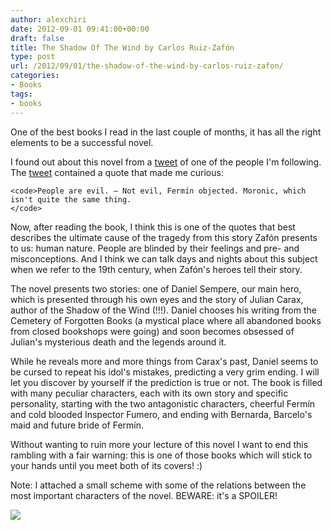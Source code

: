 ```yaml
---
author: alexchiri
date: 2012-09-01 09:41:00+00:00
draft: false
title: The Shadow Of The Wind by Carlos Ruiz-Zafón
type: post
url: /2012/09/01/the-shadow-of-the-wind-by-carlos-ruiz-zafon/
categories:
- Books
tags:
- books
---
```


One of the best books I read in the last couple of months, it has all the right elements to be a successful novel.

I found out about this novel from a [tweet](https://twitter.com/beranger_v4/status/234969291437535233) of one of the people I'm following. The [tweet](https://twitter.com/beranger_v4/status/234969291437535233) contained a quote that made me curious:

    
    <code>People are evil. — Not evil, Fermín objected. Moronic, which isn't quite the same thing.
    </code>


Now, after reading the book, I think this is one of the quotes that best describes the ultimate cause of the tragedy from this story Zafón presents to us: human nature. People are blinded by their feelings and pre- and misconceptions. And I think we can talk days and nights about this subject when we refer to the 19th century, when Zafón's heroes tell their story.

The novel presents two stories: one of Daniel Sempere, our main hero, which is presented through his own eyes and the story of Julian Carax, author of the Shadow of the Wind (!!!). Daniel chooses his writing from the Cemetery of Forgotten Books (a mystical place where all abandoned books from closed bookshops were going) and soon becomes obsessed of Julian's mysterious death and the legends around it.

While he reveals more and more things from Carax's past, Daniel seems to be cursed to repeat his idol's mistakes, predicting a very grim ending. I will let you discover by yourself if the prediction is true or not. The book is filled with many peculiar characters, each with its own story and specific personality, starting with the two antagonistic characters, cheerful Fermín and cold blooded Inspector Fumero, and ending with Bernarda, Barcelo's maid and future bride of Fermín.

Without wanting to ruin more your lecture of this novel I want to end this rambling with a fair warning: this is one of those books which will stick to your hands until you meet both of its covers! :)

Note: I attached a small scheme with some of the relations between the most important characters of the novel. BEWARE: it's a SPOILER!

[![](http://farm9.staticflickr.com/8182/7905671720_4609ff1614_m.jpg)
](http://www.flickr.com/photos/43432935@N08/7905671720/)
